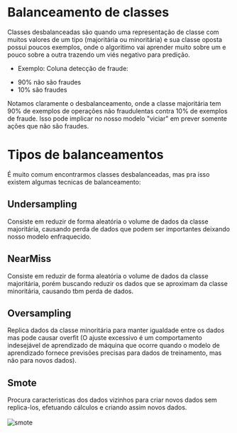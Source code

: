 # Balanceamento de classes
Classes desbalanceadas são quando uma representação de classe com muitos valores de um tipo (majoritária ou minoritária) e sua classe oposta possui poucos exemplos, onde o algoritimo vai aprender muito sobre um e pouco sobre a outra trazendo um viés negativo para predição.<br>

* Exemplo: Coluna detecção de fraude:<br>
- 90% não são fraudes
- 10% são fraudes

Notamos claramente o desbalanceamento, onde a classe majoritária tem 90% de exemplos de operações não fraudulentas contra 10% de exemplos de fraude. Isso pode implicar no nosso modelo "viciar" em prever somente ações que não são fraudes.

# Tipos de balanceamentos
É muito comum encontrarmos classes desbalanceadas, mas pra isso existem algumas tecnicas de balanceamento:
    
## Undersampling
Consiste em reduzir de forma aleatória o volume de dados da classe majoritária, causando perda de dados que podem ser importantes deixando nosso modelo enfraquecido.
        
## NearMiss
Consiste em reduzir de forma aleatória o volume de dados da classe majoritária, porém buscando reduzir os dados que se aproximam da classe minoritária, causando tbm perda de dados.
        
## Oversampling
Replica dados da classe minoritária para manter igualdade entre os dados mas pode causar overfit (O ajuste excessivo é um comportamento indesejável de aprendizado de máquina que ocorre quando o modelo de aprendizado fornece previsões precisas para dados de treinamento, mas não para novos dados).
        
## Smote
Procura caracteristicas dos dados vizinhos para criar novos dados sem replica-los, efetuando cálculos e criando assim novos dados.<br>
<br>
 ![smote](https://user-images.githubusercontent.com/115194365/212982317-a3fc43b4-d2a9-4e4e-8412-b1372bacc4aa.jpg)<br>

